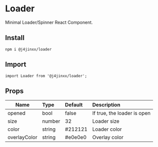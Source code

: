 # Loader
Minimal Loader/Spinner React Component.

## Install
    npm i @j4jinxx/loader

## Import
    import Loader from '@j4jinxx/loader';


## Props
| Name          | Type   | Default         | Description |
|---------------|:-------|:----------------|:------------|
| opened        | bool   | false           | If true, the loader is open |
| size          | number | 32              | Loader size   |
| color         | string | #212121         | Loader color  |
| overlayColor  | string | #e0e0e0         | Overlay color  |